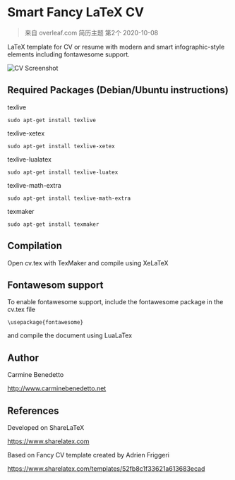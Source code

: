 # Smart Fancy LaTeX CV
> 来自 overleaf.com 简历主题 第2个 2020-10-08

LaTeX template for CV or resume with modern and smart infographic-style elements including fontawesome support.

![CV Screenshot](http://www.carminebenedetto.net/_downloads/smart-fancy-latex-cv-screenshot.jpg)

## Required Packages (Debian/Ubuntu instructions)
texlive
```
sudo apt-get install texlive
```

texlive-xetex
```
sudo apt-get install texlive-xetex
```

texlive-lualatex
```
sudo apt-get install texlive-luatex
```

texlive-math-extra
```
sudo apt-get install texlive-math-extra
```

texmaker
```
sudo apt-get install texmaker
```

## Compilation
Open cv.tex with TexMaker and compile using XeLaTeX

## Fontawesom support
To enable fontawesome support, include the fontawesome package in the cv.tex file
```
\usepackage{fontawesome}
```
and compile the document using LuaLaTex

## Author
Carmine Benedetto

http://www.carminebenedetto.net

## References
Developed on ShareLaTeX

https://www.sharelatex.com

Based on Fancy CV template created by Adrien Friggeri

https://www.sharelatex.com/templates/52fb8c1f33621a613683ecad
